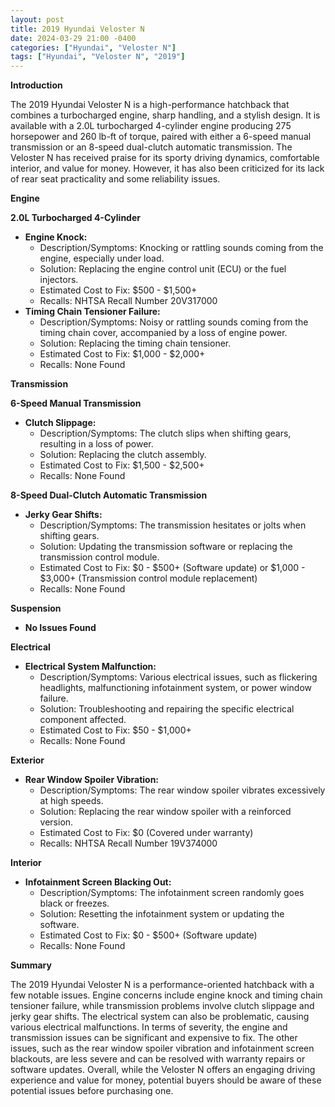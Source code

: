 ```yaml
---
layout: post
title: 2019 Hyundai Veloster N
date: 2024-03-29 21:00 -0400
categories: ["Hyundai", "Veloster N"]
tags: ["Hyundai", "Veloster N", "2019"]
---
```

**Introduction**

The 2019 Hyundai Veloster N is a high-performance hatchback that combines a turbocharged engine, sharp handling, and a stylish design. It is available with a 2.0L turbocharged 4-cylinder engine producing 275 horsepower and 260 lb-ft of torque, paired with either a 6-speed manual transmission or an 8-speed dual-clutch automatic transmission. The Veloster N has received praise for its sporty driving dynamics, comfortable interior, and value for money. However, it has also been criticized for its lack of rear seat practicality and some reliability issues.

**Engine**

**2.0L Turbocharged 4-Cylinder**

* **Engine Knock:**
    * Description/Symptoms: Knocking or rattling sounds coming from the engine, especially under load.
    * Solution: Replacing the engine control unit (ECU) or the fuel injectors.
    * Estimated Cost to Fix: $500 - $1,500+
    * Recalls: NHTSA Recall Number 20V317000
* **Timing Chain Tensioner Failure:**
    * Description/Symptoms: Noisy or rattling sounds coming from the timing chain cover, accompanied by a loss of engine power.
    * Solution: Replacing the timing chain tensioner.
    * Estimated Cost to Fix: $1,000 - $2,000+
    * Recalls: None Found

**Transmission**

**6-Speed Manual Transmission**

* **Clutch Slippage:**
    * Description/Symptoms: The clutch slips when shifting gears, resulting in a loss of power.
    * Solution: Replacing the clutch assembly.
    * Estimated Cost to Fix: $1,500 - $2,500+
    * Recalls: None Found

**8-Speed Dual-Clutch Automatic Transmission**

* **Jerky Gear Shifts:**
    * Description/Symptoms: The transmission hesitates or jolts when shifting gears.
    * Solution: Updating the transmission software or replacing the transmission control module.
    * Estimated Cost to Fix: $0 - $500+ (Software update) or $1,000 - $3,000+ (Transmission control module replacement)
    * Recalls: None Found

**Suspension**

* **No Issues Found**

**Electrical**

* **Electrical System Malfunction:**
    * Description/Symptoms: Various electrical issues, such as flickering headlights, malfunctioning infotainment system, or power window failure.
    * Solution: Troubleshooting and repairing the specific electrical component affected.
    * Estimated Cost to Fix: $50 - $1,000+
    * Recalls: None Found

**Exterior**

* **Rear Window Spoiler Vibration:**
    * Description/Symptoms: The rear window spoiler vibrates excessively at high speeds.
    * Solution: Replacing the rear window spoiler with a reinforced version.
    * Estimated Cost to Fix: $0 (Covered under warranty)
    * Recalls: NHTSA Recall Number 19V374000

**Interior**

* **Infotainment Screen Blacking Out:**
    * Description/Symptoms: The infotainment screen randomly goes black or freezes.
    * Solution: Resetting the infotainment system or updating the software.
    * Estimated Cost to Fix: $0 - $500+ (Software update)
    * Recalls: None Found

**Summary**

The 2019 Hyundai Veloster N is a performance-oriented hatchback with a few notable issues. Engine concerns include engine knock and timing chain tensioner failure, while transmission problems involve clutch slippage and jerky gear shifts. The electrical system can also be problematic, causing various electrical malfunctions. In terms of severity, the engine and transmission issues can be significant and expensive to fix. The other issues, such as the rear window spoiler vibration and infotainment screen blackouts, are less severe and can be resolved with warranty repairs or software updates. Overall, while the Veloster N offers an engaging driving experience and value for money, potential buyers should be aware of these potential issues before purchasing one.
